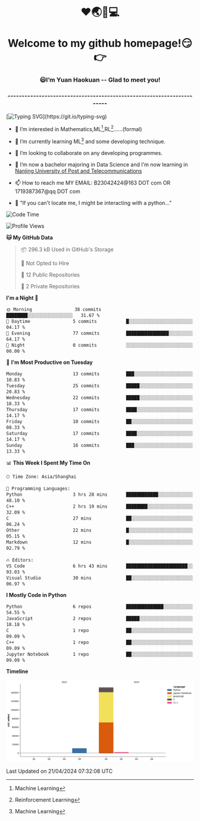 <!--
<div align=center>
  <img width=128 src="image/figure.png">
</div>
-->
<h1 align="center">❤🌏🚩💻</h1>
<h1 align="center">Welcome to my github homepage!😏👉</h1>
<h3 align="center" >😃I’m Yuan Haokuan -- Glad to meet you!</h3>
<h3 align="center" >----------------------------------------------------------------------</h3>

  [![Typing SVG](https://readme-typing-svg.herokuapp.com?font=Fira+Code&pause=1000&random=false&width=450&lines=Here's+my+personal+infomation:)](https://git.io/typing-svg)

- 👀 I’m interested in Mathematics,ML[^1],RL[^2]......(formal)
  
- 🌱 I’m currently learning ML[^1] and some developing technique.
  
- 💞️ I’m looking to collaborate on any developing programmes.
  
- 🍉 I’m now a bachelor majoring in Data Science and I'm now learning in [Nanjing University of Post and Telecommunications](https://www.njupt.edu.cn/main.psp)
  
- 📫 How to reach me MY EMAIL: B23042424@163 DOT com OR 1719387367@qq DOT com

- 🐍 "If you can't locate me, I might be interacting with a python..."

<!--START_SECTION:waka-->
![Code Time](http://img.shields.io/badge/Code%20Time-40%20hrs%2053%20mins-blue)

![Profile Views](http://img.shields.io/badge/Profile%20Views-18-blue)

**🐱 My GitHub Data** 

> 📦 296.3 kB Used in GitHub's Storage 
 > 
> 🚫 Not Opted to Hire
 > 
> 📜 12 Public Repositories 
 > 
> 🔑 2 Private Repositories 
 > 
**I'm a Night 🦉** 

```text
🌞 Morning                38 commits          ████████░░░░░░░░░░░░░░░░░   31.67 % 
🌆 Daytime                5 commits           █░░░░░░░░░░░░░░░░░░░░░░░░   04.17 % 
🌃 Evening                77 commits          ████████████████░░░░░░░░░   64.17 % 
🌙 Night                  0 commits           ░░░░░░░░░░░░░░░░░░░░░░░░░   00.00 % 
```
📅 **I'm Most Productive on Tuesday** 

```text
Monday                   13 commits          ███░░░░░░░░░░░░░░░░░░░░░░   10.83 % 
Tuesday                  25 commits          █████░░░░░░░░░░░░░░░░░░░░   20.83 % 
Wednesday                22 commits          █████░░░░░░░░░░░░░░░░░░░░   18.33 % 
Thursday                 17 commits          ████░░░░░░░░░░░░░░░░░░░░░   14.17 % 
Friday                   10 commits          ██░░░░░░░░░░░░░░░░░░░░░░░   08.33 % 
Saturday                 17 commits          ████░░░░░░░░░░░░░░░░░░░░░   14.17 % 
Sunday                   16 commits          ███░░░░░░░░░░░░░░░░░░░░░░   13.33 % 
```


📊 **This Week I Spent My Time On** 

```text
🕑︎ Time Zone: Asia/Shanghai

💬 Programming Languages: 
Python                   3 hrs 28 mins       ████████████░░░░░░░░░░░░░   48.10 % 
C++                      2 hrs 19 mins       ████████░░░░░░░░░░░░░░░░░   32.09 % 
C                        27 mins             ██░░░░░░░░░░░░░░░░░░░░░░░   06.24 % 
Other                    22 mins             █░░░░░░░░░░░░░░░░░░░░░░░░   05.15 % 
Markdown                 12 mins             █░░░░░░░░░░░░░░░░░░░░░░░░   02.79 % 

🔥 Editors: 
VS Code                  6 hrs 43 mins       ███████████████████████░░   93.03 % 
Visual Studio            30 mins             ██░░░░░░░░░░░░░░░░░░░░░░░   06.97 % 
```

**I Mostly Code in Python** 

```text
Python                   6 repos             ██████████████░░░░░░░░░░░   54.55 % 
JavaScript               2 repos             █████░░░░░░░░░░░░░░░░░░░░   18.18 % 
C                        1 repo              ██░░░░░░░░░░░░░░░░░░░░░░░   09.09 % 
C++                      1 repo              ██░░░░░░░░░░░░░░░░░░░░░░░   09.09 % 
Jupyter Notebook         1 repo              ██░░░░░░░░░░░░░░░░░░░░░░░   09.09 % 
```



**Timeline**

![Lines of Code chart](https://raw.githubusercontent.com/WilbertYuan/WilbertYuan/main/assets/bar_graph.png)


 Last Updated on 21/04/2024 07:32:08 UTC
<!--END_SECTION:waka-->

<!---
WilbertYuan/WilbertYuan is a ✨ special ✨ repository because its `README.md` (this file) appears on your GitHub profile.
You can click the Preview link to take a look at your changes.
--->
[^1]:Machine Learning
[^2]:Reinforcement Learning
